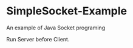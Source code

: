 SimpleSocket-Example
=====================

An example of Java Socket programing 

Run Server before Client. 

